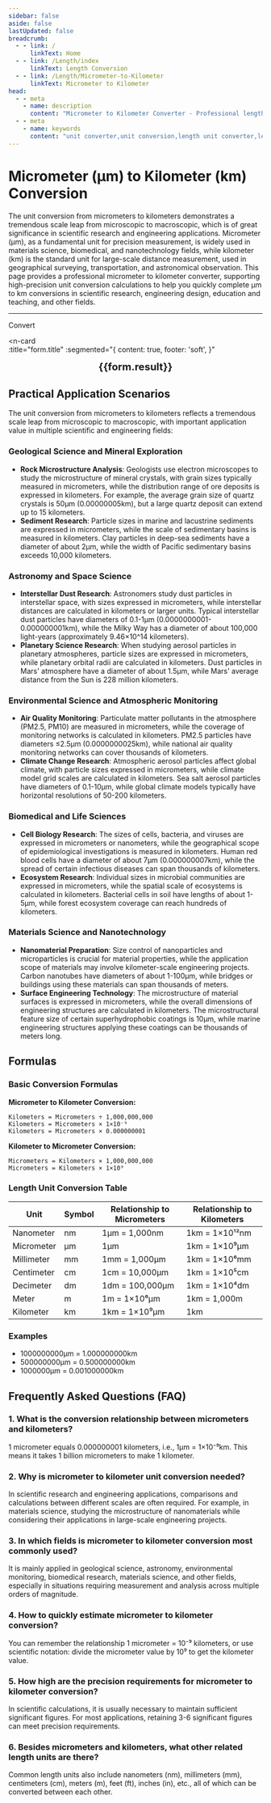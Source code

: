 ```yaml
---
sidebar: false
aside: false
lastUpdated: false
breadcrumb:
  - - link: /
      linkText: Home
  - - link: /Length/index
      linkText: Length Conversion
  - - link: /Length/Micrometer-to-Kilometer
      linkText: Micrometer to Kilometer
head:
  - - meta
    - name: description
      content: "Micrometer to Kilometer Converter - Professional length unit conversion tool. Supports μm, km and various unit conversions, providing precise micrometer to kilometer conversion formulas and scientific application cases."
  - - meta
    - name: keywords
      content: "unit converter,unit conversion,length unit converter,length unit conversion,dimension conversion,length unit conversion,length unit conversion table,micrometer,millimeter,micrometer to centimeter conversion,one micrometer,micrometer to meter conversion,um unit,micrometer unit,µm,millimeter to micrometer conversion,what is micron unit,decimeter unit,micrometer and meter,how many millimeters in one micrometer,microns,um to mm conversion,how many micrometers in one millimeter,micrometer,micrometer,mesh,micrometer symbol,μm to mm conversion,micrometer to millimeter conversion,millimeter and micrometer,micrometer unit,miu,what is m unit,what is um unit,what is μm unit,micrometer and millimeter,μm,um,micrometer symbol"
---
```

# Micrometer (μm) to Kilometer (km) Conversion

The unit conversion from micrometers to kilometers demonstrates a tremendous scale leap from microscopic to macroscopic, which is of great significance in scientific research and engineering applications. Micrometer (μm), as a fundamental unit for precision measurement, is widely used in materials science, biomedical, and nanotechnology fields, while kilometer (km) is the standard unit for large-scale distance measurement, used in geographical surveying, transportation, and astronomical observation. This page provides a professional micrometer to kilometer converter, supporting high-precision unit conversion calculations to help you quickly complete μm to km conversions in scientific research, engineering design, education and teaching, and other fields.

---
<script setup>
import { onMounted, reactive, inject, ref } from 'vue'
import { NButton, NForm, NFormItem, NInput, NInputNumber, NSelect, NCard, useMessage,NGrid ,NGi } from 'naive-ui'
import { defineClientComponent } from 'vitepress'
import { Length } from '../files';
const seoKey = ['unit converter','unit conversion','length unit converter','length unit conversion','dimension conversion','length unit conversion','length unit conversion table','micrometer','millimeter','millimeter','micrometer','micrometer','nanometer','meter to micrometer conversion','micrometer to centimeter conversion','one micrometer','micrometer to meter conversion','um unit','micrometer unit','µm','millimeter to micrometer conversion','what is micron unit','decimeter unit','micrometer and meter','how many millimeters in one micrometer','microns','um to mm conversion','how many micrometers in one millimeter','micrometer','micrometer','mesh','micrometer symbol','μm to mm conversion','micrometer to millimeter conversion','millimeter and micrometer','micrometer unit','miu','what is m unit','what is um unit','what is μm unit','micrometer and millimeter','μm','um','micrometer symbol']
const convert = inject('convert')

const form = reactive({
  number: null,
  result: '',
  title:'Micrometer (μm) to Kilometer (km) Conversion',
})

const convertHandler = () => {
  if (form.number !== null && !isNaN(form.number)) {
    const convertedValue = parseFloat(form.number) / 1000000000
    form.result = `${form.number}μm = ${convertedValue.toFixed(9)}km`
  } else {
    form.result = 'Please enter a valid number.'
  }
}
</script>

<n-form size="large" :model="form">
  <n-form-item label="Micrometers (μm)">
    <n-input-number v-model:value="form.number" placeholder="Enter micrometers" style="width: 100%" />
  </n-form-item>
  <n-form-item>
    <n-button type="info" @click="convertHandler" block>Convert</n-button>
  </n-form-item>
</n-form>

<n-card  
  :title="form.title"
  :segmented="{
    content: true,
    footer: 'soft',
  }"
>
  <div  style="text-align:center;font-size:20px;">
    <strong>{{form.result}}</strong>
  </div>
    <template #footer>
    <div>
      <span v-for="item of seoKey">{{item}}，</span>
    </div>
  </template>
</n-card>

## Practical Application Scenarios

The unit conversion from micrometers to kilometers reflects a tremendous scale leap from microscopic to macroscopic, with important application value in multiple scientific and engineering fields:

### Geological Science and Mineral Exploration
- **Rock Microstructure Analysis**: Geologists use electron microscopes to study the microstructure of mineral crystals, with grain sizes typically measured in micrometers, while the distribution range of ore deposits is expressed in kilometers. For example, the average grain size of quartz crystals is 50μm (0.00000005km), but a large quartz deposit can extend up to 15 kilometers.
- **Sediment Research**: Particle sizes in marine and lacustrine sediments are expressed in micrometers, while the scale of sedimentary basins is measured in kilometers. Clay particles in deep-sea sediments have a diameter of about 2μm, while the width of Pacific sedimentary basins exceeds 10,000 kilometers.

### Astronomy and Space Science
- **Interstellar Dust Research**: Astronomers study dust particles in interstellar space, with sizes expressed in micrometers, while interstellar distances are calculated in kilometers or larger units. Typical interstellar dust particles have diameters of 0.1-1μm (0.0000000001-0.000000001km), while the Milky Way has a diameter of about 100,000 light-years (approximately 9.46×10^14 kilometers).
- **Planetary Science Research**: When studying aerosol particles in planetary atmospheres, particle sizes are expressed in micrometers, while planetary orbital radii are calculated in kilometers. Dust particles in Mars' atmosphere have a diameter of about 1.5μm, while Mars' average distance from the Sun is 228 million kilometers.

### Environmental Science and Atmospheric Monitoring
- **Air Quality Monitoring**: Particulate matter pollutants in the atmosphere (PM2.5, PM10) are measured in micrometers, while the coverage of monitoring networks is calculated in kilometers. PM2.5 particles have diameters ≤2.5μm (0.0000000025km), while national air quality monitoring networks can cover thousands of kilometers.
- **Climate Change Research**: Atmospheric aerosol particles affect global climate, with particle sizes expressed in micrometers, while climate model grid scales are calculated in kilometers. Sea salt aerosol particles have diameters of 0.1-10μm, while global climate models typically have horizontal resolutions of 50-200 kilometers.

### Biomedical and Life Sciences
- **Cell Biology Research**: The sizes of cells, bacteria, and viruses are expressed in micrometers or nanometers, while the geographical scope of epidemiological investigations is measured in kilometers. Human red blood cells have a diameter of about 7μm (0.000000007km), while the spread of certain infectious diseases can span thousands of kilometers.
- **Ecosystem Research**: Individual sizes in microbial communities are expressed in micrometers, while the spatial scale of ecosystems is calculated in kilometers. Bacterial cells in soil have lengths of about 1-5μm, while forest ecosystem coverage can reach hundreds of kilometers.

### Materials Science and Nanotechnology
- **Nanomaterial Preparation**: Size control of nanoparticles and microparticles is crucial for material properties, while the application scope of materials may involve kilometer-scale engineering projects. Carbon nanotubes have diameters of about 1-100μm, while bridges or buildings using these materials can span thousands of meters.
- **Surface Engineering Technology**: The microstructure of material surfaces is expressed in micrometers, while the overall dimensions of engineering structures are calculated in kilometers. The microstructural feature size of certain superhydrophobic coatings is 10μm, while marine engineering structures applying these coatings can be thousands of meters long.

## Formulas

### Basic Conversion Formulas

**Micrometer to Kilometer Conversion:**
```
Kilometers = Micrometers ÷ 1,000,000,000
Kilometers = Micrometers × 1×10⁻⁹
Kilometers = Micrometers × 0.000000001
```

**Kilometer to Micrometer Conversion:**
```
Micrometers = Kilometers × 1,000,000,000
Micrometers = Kilometers × 1×10⁹
```

### Length Unit Conversion Table

| Unit | Symbol | Relationship to Micrometers | Relationship to Kilometers |
|------|--------|----------------------------|----------------------------|
| Nanometer | nm | 1μm = 1,000nm | 1km = 1×10¹²nm |
| Micrometer | μm | 1μm | 1km = 1×10⁹μm |
| Millimeter | mm | 1mm = 1,000μm | 1km = 1×10⁶mm |
| Centimeter | cm | 1cm = 10,000μm | 1km = 1×10⁵cm |
| Decimeter | dm | 1dm = 100,000μm | 1km = 1×10⁴dm |
| Meter | m | 1m = 1×10⁶μm | 1km = 1,000m |
| Kilometer | km | 1km = 1×10⁹μm | 1km |

### Examples
- 1000000000μm = 1.000000000km
- 500000000μm = 0.500000000km
- 1000000μm = 0.001000000km

## Frequently Asked Questions (FAQ)

### 1. What is the conversion relationship between micrometers and kilometers?
1 micrometer equals 0.000000001 kilometers, i.e., 1μm = 1×10⁻⁹km. This means it takes 1 billion micrometers to make 1 kilometer.

### 2. Why is micrometer to kilometer unit conversion needed?
In scientific research and engineering applications, comparisons and calculations between different scales are often required. For example, in materials science, studying the microstructure of nanomaterials while considering their applications in large-scale engineering projects.

### 3. In which fields is micrometer to kilometer conversion most commonly used?
It is mainly applied in geological science, astronomy, environmental monitoring, biomedical research, materials science, and other fields, especially in situations requiring measurement and analysis across multiple orders of magnitude.

### 4. How to quickly estimate micrometer to kilometer conversion?
You can remember the relationship 1 micrometer = 10⁻⁹ kilometers, or use scientific notation: divide the micrometer value by 10⁹ to get the kilometer value.

### 5. How high are the precision requirements for micrometer to kilometer conversion?
In scientific calculations, it is usually necessary to maintain sufficient significant figures. For most applications, retaining 3-6 significant figures can meet precision requirements.

### 6. Besides micrometers and kilometers, what other related length units are there?
Common length units also include nanometers (nm), millimeters (mm), centimeters (cm), meters (m), feet (ft), inches (in), etc., all of which can be converted between each other.

